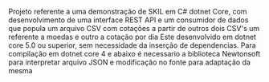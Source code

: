 Projeto referente a uma demonstração de SKIL em C# dotnet Core, com desenvolvimento de uma interface REST API e um consumidor de dados que popula um arquivo CSV com cotações a partir de outros dois CSV's um referente a moedas e outro a cotação por dia
Este desenvolvido em dotnet core 5.0 ou superior, sem necessidade da inserção de dependencias. Para compilação em dotnet core 4 e abaixo é necessario a biblioteca Newtonsoft para interpretar arquivo JSON e modificação no fonte para adaptação da mesma
